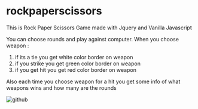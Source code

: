 # rockpaperscissors
This is Rock Paper Scissors Game made with Jquery and Vanilla Javascript

You can choose rounds and play against computer.
When you choose weapon :
 1. if its a tie you get white color border on weapon
 2. if you strike you get green color border on weapon
 3. if you get hit you get red color border on weapon
 
Also each time you choose weapon for a hit you get some info of what weapons wins and how many are the rounds

![github](https://i.imgur.com/gDzl1uP.gif)

